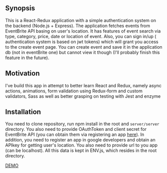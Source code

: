 ## Synopsis

This is a React-Redux application with a simple authentication system on the backend (Node.js + Express). The application fetches events from
EventBrite API basing on user's location. It has features of event search via type, category, price, date or location of event. Also, you can
sign in/up ( authentication system is based on jwt tokens) which will grant you access to the create event page. You can create event and save it
in the application db (not in eventBrite one) but cannot view it though (I'll probably finish this feature in the future).

## Motivation

I've build this app in attempt to better learn React and Redux, namely async actions, animations, form validation using Redux-form and custom
validators, Sass as well as better grasping on testing with Jest and enzyme

## Installation

You need to clone repository, run npm install in the root and `server/server` directory. You also need to provide OAuthToken and client secret
for EventBrite API (you can obtain them via registering an app [here](https://www.eventbrite.com/developer/v3/)). In addition, you need to register
an app in google developers and obtain an APIkey for getting user's location. You also need to provide url to you app (can be localhost). All 
this data is kept in ENV.js, which resides in the root directory.

[DEMO](https://event-finder-turisap.herokuapp.com/)
